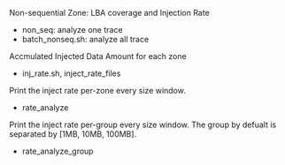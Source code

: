 Non-sequential Zone: LBA coverage and Injection Rate
- non_seq: analyze one trace
- batch_nonseq.sh: analyze all trace


Accmulated Injected Data Amount for each zone
- inj_rate.sh, inject_rate_files

Print the inject rate per-zone every size window.
- rate_analyze

Print the inject rate per-group every size window.
The group by defualt is separated by [1MB, 10MB, 100MB].
- rate_analyze_group

